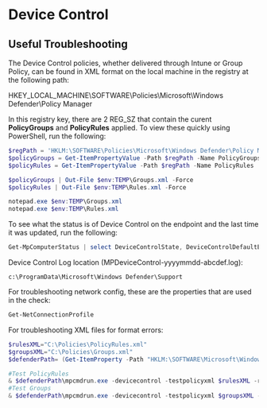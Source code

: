 # Device Control

## Useful Troubleshooting

The Device Control policies, whether delivered through Intune or Group Policy, can be found in XML format on the local machine in the registry at the following path:

HKEY_LOCAL_MACHINE\SOFTWARE\Policies\Microsoft\Windows Defender\Policy Manager

In this registry key, there are 2 REG_SZ that contain the curent **PolicyGroups** and **PolicyRules** applied.  To view these quickly using PowerShell, run the following:

```powershell
$regPath = 'HKLM:\SOFTWARE\Policies\Microsoft\Windows Defender\Policy Manager'
$policyGroups = Get-ItemPropertyValue -Path $regPath -Name PolicyGroups
$policyRules = Get-ItemPropertyValue -Path $regPath -Name PolicyRules

$policyGroups | Out-File $env:TEMP\Groups.xml -Force
$policyRules | Out-File $env:TEMP\Rules.xml -Force

notepad.exe $env:TEMP\Groups.xml
notepad.exe $env:TEMP\Rules.xml
```

To see what the status is of Device Control on the endpoint and the last time it was updated, run the following:

```powershell
Get-MpComputerStatus | select DeviceControlState, DeviceControlDefaultEnforcement, DeviceControlPoliciesLastUpdated
```

Device Control Log location (MPDeviceControl-yyyymmdd-abcdef.log):

```
c:\ProgramData\Microsoft\Windows Defender\Support
```

For troubleshooting network config, these are the properties that are used in the check:

```powershell
Get-NetConnectionProfile 
```

For troubleshooting XML files for format errors:

```powershell
$rulesXML="C:\Policies\PolicyRules.xml"
$groupsXML="C:\Policies\Groups.xml"
$defenderPath= (Get-ItemProperty -Path "HKLM:\SOFTWARE\Microsoft\Windows Defender" -Name "InstallLocation").InstallLocation

#Test PolicyRules
& $defenderPath\mpcmdrun.exe -devicecontrol -testpolicyxml $rulesXML -rules
#Test Groups
& $defenderPath\mpcmdrun.exe -devicecontrol -testpolicyxml $groupsXML -groups
```
